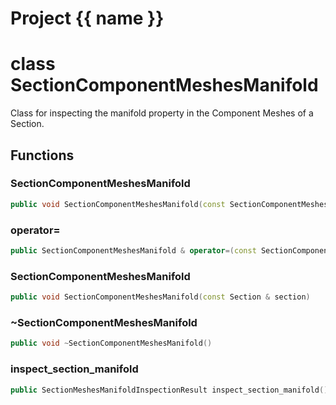 <script setup>
import {useRoute} from 'vitepress'
const {path} = useRoute()
const tokens = path.split('/')
const words = tokens[2].split('-');
for (let i = 0; i < words.length; i++) {
    words[i] = words[i].charAt(0).toUpperCase() + words[i].slice(1);
    words[i] = words[i].replace('geode', 'Geode')
}
const name = words.join('-');
</script>
# Project {{ name }}

# class SectionComponentMeshesManifold


 Class for inspecting the manifold property in the Component Meshes of a Section.



## Functions

### SectionComponentMeshesManifold

```cpp
public void SectionComponentMeshesManifold(const SectionComponentMeshesManifold & )
```


### operator=

```cpp
public SectionComponentMeshesManifold & operator=(const SectionComponentMeshesManifold & )
```


### SectionComponentMeshesManifold

```cpp
public void SectionComponentMeshesManifold(const Section & section)
```


### ~SectionComponentMeshesManifold

```cpp
public void ~SectionComponentMeshesManifold()
```


### inspect_section_manifold

```cpp
public SectionMeshesManifoldInspectionResult inspect_section_manifold()
```




